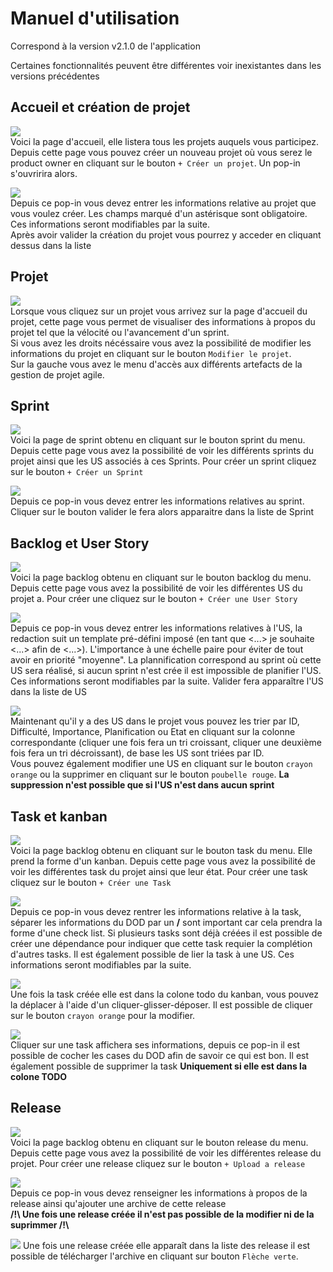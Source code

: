 # Manuel d'utilisation
Correspond à la version v2.1.0 de l'application

Certaines fonctionnalités peuvent être différentes voir inexistantes dans les versions précédentes
## Accueil et création de projet

![](./image_doc_utilisateur/Accueil.png)<br>
Voici la page d'accueil, elle listera tous les projets auquels vous participez.<br>
Depuis cette page vous pouvez créer un nouveau projet où vous serez le product owner en cliquant sur le bouton `+ Créer un projet`. Un pop-in s'ouvririra alors.

![](./image_doc_utilisateur/Creation.png)<br>
Depuis ce pop-in vous devez entrer les informations relative au projet que vous voulez créer. Les champs marqué d'un astérisque sont obligatoire. Ces informations seront modifiables par la suite.<br>
Après avoir valider la création du projet vous pourrez y acceder en cliquant dessus dans la liste

## Projet

![](./image_doc_utilisateur/AccueilProjet.png)<br>
Lorsque vous cliquez sur un projet vous arrivez sur la page d'accueil du projet, cette page vous permet de visualiser des informations à propos du projet tel que la vélocité ou l'avancement d'un sprint.<br>
Si vous avez les droits nécéssaire vous avez la possibilité de modifier les informations du projet en cliquant sur le bouton `Modifier le projet`.<br>
Sur la gauche vous avez le menu d'accès aux différents artefacts de la gestion de projet agile.

## Sprint

![](./image_doc_utilisateur/SprintPage.png)<br>
Voici la page de sprint obtenu en cliquant sur le bouton sprint du menu. Depuis cette page vous avez la possibilité de voir les différents sprints du projet ainsi que les US associés à ces Sprints. Pour créer un sprint cliquez sur le bouton `+ Créer un Sprint`

![](./image_doc_utilisateur/CreationSprint.png)<br>
Depuis ce pop-in vous devez entrer les informations relatives au sprint. Cliquer sur le bouton valider le fera alors apparaitre dans la liste de Sprint

## Backlog et User Story

![](./image_doc_utilisateur/BacklogPage.png)<br>
Voici la page backlog obtenu en cliquant sur le bouton backlog du menu. Depuis cette page vous avez la possibilité de voir les différentes US du projet a. Pour créer une cliquez sur le bouton `+ Créer une User Story`

![](./image_doc_utilisateur/CreationUS.png)<br>
Depuis ce pop-in vous devez entrer les informations relatives à l'US, la redaction suit un template pré-défini imposé (en tant que <...> je souhaite <...> afin de <...>). L'importance à une échelle paire pour éviter de tout avoir en priorité "moyenne". La plannification correspond au sprint où cette US sera réalisé, si aucun sprint n'est crée il est impossible de planifier l'US. Ces informations seront modifiables par la suite. Valider fera apparaître l'US dans la liste de US

![](./image_doc_utilisateur/USCree.png)<br>
Maintenant qu'il y a des US dans le projet vous pouvez les trier par ID, Difficulté, Importance, Planification ou Etat en cliquant sur la colonne correspondante (cliquer une fois fera un tri croissant, cliquer une deuxième fois fera un tri décroissant), de base les US sont triées par ID.<br>
Vous pouvez également modifier une US en cliquant sur le bouton `crayon orange` ou la supprimer en cliquant sur le bouton `poubelle rouge`. **La suppression n'est possible que si l'US n'est dans aucun sprint**

## Task et kanban
![](./image_doc_utilisateur/TaskPage.png)<br>
Voici la page backlog obtenu en cliquant sur le bouton task du menu. Elle prend la forme d'un kanban. Depuis cette page vous avez la possibilité de voir les différentes task du projet ainsi que leur état. Pour créer une task cliquez sur le bouton `+ Créer une Task`

![](./image_doc_utilisateur/CreationTask.png)<br>
Depuis ce pop-in vous devez rentrer les informations relative à la task, séparer les informations du DOD par un **/** sont important car cela prendra la forme d'une check list. Si plusieurs tasks sont déjà créées il est possible de créer une dépendance pour indiquer que cette task requier la complétion d'autres tasks. Il est également possible de lier la task à une US. Ces informations seront modifiables par la suite.

![](./image_doc_utilisateur/TaskCree.png)<br>
Une fois la task créée elle est dans la colone todo du kanban, vous pouvez la déplacer à l'aide d'un cliquer-glisser-déposer. Il est possible de cliquer sur le bouton `crayon orange` pour la modifier.

![](./image_doc_utilisateur/TaskView.png)<br>
Cliquer sur une task affichera ses informations, depuis ce pop-in il est possible de cocher les cases du DOD afin de savoir ce qui est bon. Il est également possible de supprimer la task **Uniquement si elle est dans la colone TODO**

## Release
![](./image_doc_utilisateur/ReleasePage.png)<br>
Voici la page backlog obtenu en cliquant sur le bouton release du menu. Depuis cette page vous avez la possibilité de voir les différentes release du projet. Pour créer une release cliquez sur le bouton `+ Upload a release`

![](./image_doc_utilisateur/CreationRelease.png)<br>
Depuis ce pop-in vous devez renseigner les informations à propos de la release ainsi qu'ajouter une archive de cette release<br> **/!\\ Une fois une release créée il n'est pas possible de la modifier ni de la suprimmer /!\\**

![](./image_doc_utilisateur/ReleaseCree.png)
Une fois une release créée elle apparaît dans la liste des release il est possible de télécharger l'archive en cliquant sur bouton `Flèche verte`.